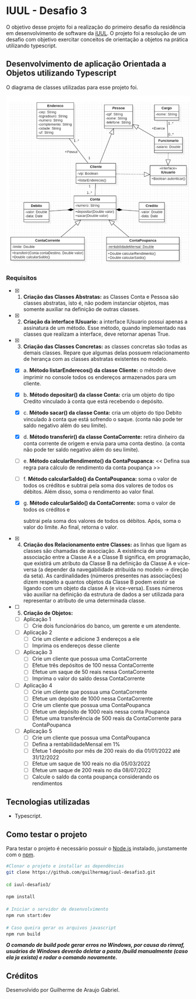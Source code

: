 # IUUL - Desafio 3

O objetivo desse projeto foi a realização do primeiro desafio da residência em desenvolvimento de software da [iUUL](https://iuul.com.br/). O projeto foi a resolução de um desafio com objetivo exercitar conceitos de orientação a objetos na prática utilizando typescript.

## Desenvolvimento de aplicação Orientada a Objetos utilizando Typescript

O diagrama de classes utilizadas para esse projeto foi.

![diagrama classes](./img/esquemaPOO.png)

### Requisitos

- [x] 1. **Criação das Classes Abstratas:** as Classes Conta e Pessoa são classes abstratas, isto é,
     não podem instanciar objetos, mas somente auxiliar na definição de outras classes.
- [x] 2. **Criação da interface IUsuario:** a interface IUsuario possui apenas a assinatura de um
     método. Esse método, quando implementado nas classes que realizam a interface, deve
     retornar apenas True.
- [x] 3. **Criação das Classes Concretas:** as classes concretas são todas as demais classes. Repare
     que algumas delas possuem relacionamento de herança com as classes abstratas existentes
     no modelo.

  - [x] a. **Método listarEnderecos() da classe Cliente:** o método deve imprimir no console
        todos os endereços armazenados para um cliente.
  - [x] b. **Método depositar() da classe Conta:** cria um objeto do tipo Credito vinculado à
        conta que está recebendo o depósito.
  - [x] c. **Método sacar() da classe Conta:** cria um objeto do tipo Debito vinculado à conta
        que está sofrendo o saque. (conta não pode ter saldo negativo além do seu limite).
  - [x] d. **Método transferir() da classe ContaCorrente:** retira dinheiro da conta corrente de
        origem e envia para uma conta destino. (a conta não pode ter saldo negativo além
        do seu limite).
  - [ ] e. **Método calcularRendimento() da ContaPoupanca:** << Defina sua regra para
        cálculo de rendimento da conta poupança >>
  - [ ] f. **Método calcularSaldo() da ContaPoupanca:** soma o valor de todos os créditos e
        subtrai pela soma dos valores de todos os débitos. Além disso, soma o rendimento
        ao valor final.
  - [x] g. **Método calcularSaldo() da ContaCorrente:** soma o valor de todos os créditos e

    subtrai pela soma dos valores de todos os débitos. Após, soma o valor do limite. Ao
    final, retorna o valor.

- [x] 4. **Criação dos Relacionamento entre Classes:** as linhas que ligam as classes são chamadas
     de associação. A existência de uma associação entre a Classe A e a Classe B significa, em
     programação, que existirá um atributo da Classe B na definição da Classe A e vice-versa (a
     depender da navegabilidade atribuída no modelo → direção da seta). As cardinalidades
     (números presentes nas associações) dizem respeito a quantos objetos da Classe B podem
     existir se ligando com um objeto da classe A (e vice-versa). Esses números vão auxiliar na
     definição da estrutura de dados a ser utilizada para representar o atributo de uma determinada
     classe.
- [ ] 5. **Criação de Objetos:**
  - [ ] Aplicação 1
    - [ ] Crie dois funcionários do banco, um gerente e um atendente.
  - [ ] Aplicação 2
    - [ ] Crie um cliente e adicione 3 endereços a ele
    - [ ] Imprima os endereços desse cliente
  - [ ] Aplicação 3
    - [ ] Crie um cliente que possua uma ContaCorrente
    - [ ] Efetue três depósitos de 100 nessa ContaCorrente
    - [ ] Efetue um saque de 50 reais nessa ContaCorrente
    - [ ] Imprima o valor do saldo dessa ContaCorrente
  - [ ] Aplicação 4
    - [ ] Crie um cliente que possua uma ContaCorrente
    - [ ] Efetue um depósito de 1000 nessa ContaCorrente
    - [ ] Crie um cliente que possua uma ContaPoupanca
    - [ ] Efetue um depósito de 1000 reais nessa conta Poupanca
    - [ ] Efetue uma transferência de 500 reais da ContaCorrente para ContaPoupanca
  - [ ] Aplicação 5
    - [ ] Crie um cliente que possua uma ContaPoupanca
    - [ ] Defina a rentabilidadeMensal em 1%
    - [ ] Efetue 1 depósito por mês de 200 reais do dia 01/01/2022 até 31/12/2022
    - [ ] Efetue um saque de 100 reais no dia 05/03/2022
    - [ ] Efetue um saque de 200 reais no dia 08/07/2022
    - [ ] Calcule o saldo da conta poupança considerando os rendimentos

## Tecnologias utilizadas

- Typescript.

## Como testar o projeto

Para testar o projeto é necessário possuir o [Node.js](https://nodejs.org/en/) instalado, junstamente com o [npm](https://www.npmjs.com/).

```bash
#Clonar o projeto e installar as dependências
git clone https://github.com/guilhermag/iuul-desafio3.git

cd iuul-desafio3/

npm install

# Iniciar o servidor de desenvolvimento
npm run start:dev

# Caso queira gerar os arquivos javascript
npm run build
```

**_O comando de build pode gerar erros no Windows, por causa do rimraf, usuários de Windows deverão deletar a pasta /build manualmente (caso ela ja exista) e rodar o comando novamente._**

## Créditos

Desenvolvido por Guilherme de Araujo Gabriel.
